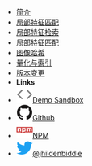 <!-- markdownlint-disable-next-line first-line-heading -->
- [简介](introduction)
- [局部特征匹配](options)
- [局部特征检索](themes)
- [局部特征匹配](customization)
- [图像哈希](markdown)
- [量化与索引](scale_quantization)
- [版本变更](changelog)
- **Links**
- [![Code](assets/img/code.svg)Demo Sandbox](https://codesandbox.io/s/xv36w4695o)
- [![Github](assets/img/github.svg)Github](https://github.com/willard-yuan/cvtk)
- [![NPM](assets/img/npm.svg)NPM](https://www.npmjs.com/package/docsify-themeable)
- [![Twitter](assets/img/twitter.svg)@jhildenbiddle](http://twitter.com/jhildenbiddle)
